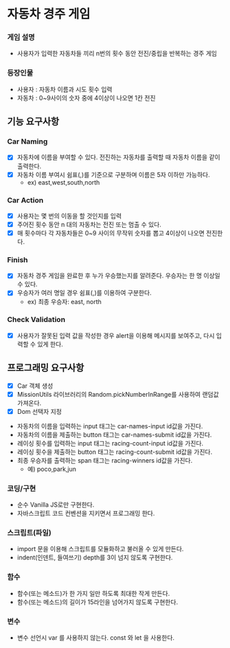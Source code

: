 # 자동차 경주 게임

### 게임 설명

- 사용자가 입력한 자동차들 끼리 n번의 횟수 동안 전진/중립을 반복하는 경주 게임

### 등장인물

- 사용자 : 자동차 이름과 시도 횟수 입력
- 자동차 : 0~9사이의 숫자 중에 4이상이 나오면 1칸 전진

## 기능 요구사항

### Car Naming

- [x] 자동차에 이름을 부여할 수 있다. 전진하는 자동차를 출력할 때 자동차 이름을 같이 출력한다.
- [x] 자동차 이름 부여시 쉼표(,)를 기준으로 구분하며 이름은 5자 이하만 가능하다.
  - ex) east,west,south,north

### Car Action

- [x] 사용자는 몇 번의 이동을 할 것인지를 입력
- [x] 주어진 횟수 동안 n 대의 자동차는 전진 또는 멈출 수 있다.
- [x] 매 횟수마다 각 자동차들은 0~9 사이의 무작위 숫자를 뽑고 4이상이 나오면 전진한다.

### Finish

- [x] 자동차 경주 게임을 완료한 후 누가 우승했는지를 알려준다. 우승자는 한 명 이상일 수 있다.
- [x] 우승자가 여러 명일 경우 쉼표(,)를 이용하여 구분한다.
  - ex) 최종 우승자: east, north

### Check Validation

- [x] 사용자가 잘못된 입력 값을 작성한 경우 alert을 이용해 메시지를 보여주고, 다시 입력할 수 있게 한다.

## 프로그래밍 요구사항

- [x] Car 객체 생성
- [x] MissionUtils 라이브러리의 Random.pickNumberInRange를 사용하여 랜덤값 가져온다.
- [x] Dom 선택자 지정
- 자동차의 이름을 입력하는 input 태그는 car-names-input id값을 가진다.
- 자동차의 이름을 제출하는 button 태그는 car-names-submit id값을 가진다.
- 레이싱 횟수를 입력하는 input 태그는 racing-count-input id값을 가진다.
- 레이싱 횟수을 제출하는 button 태그는 racing-count-submit id값을 가진다.
- 최종 우승자를 출력하는 span 태그는 racing-winners id값을 가진다.
  - 예) <span id="racing-winners">poco,park,jun</span>

### 코딩/구현

- 순수 Vanilla JS로만 구현한다.
- 자바스크립트 코드 컨벤션을 지키면서 프로그래밍 한다.

### 스크립트(파일)

- import 문을 이용해 스크립트를 모듈화하고 불러올 수 있게 만든다.
- indent(인덴트, 들여쓰기) depth를 3이 넘지 않도록 구현한다.

### 함수

- 함수(또는 메소드)가 한 가지 일만 하도록 최대한 작게 만든다.
- 함수(또는 메소드)의 길이가 15라인을 넘어가지 않도록 구현한다.

### 변수

- 변수 선언시 var 를 사용하지 않는다. const 와 let 을 사용한다.
